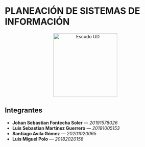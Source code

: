 # PLANEACIÓN DE SISTEMAS DE INFORMACIÓN

<p align="center">
  <img src="https://github.com/user-attachments/assets/2a0accd5-60e7-4c80-80f2-6c001a051e9d" alt="Escudo UD" width="200">
</p>

## Integrantes
 
- **Johan Sebastian Fontecha Soler** — *20191578026*
- **Luis Sebastian Martinez Guerrero** — *20191005153*
- **Santiago Avila Gómez** — *20201020065* 
- **Luis Miguel Polo** — *20182020158*
